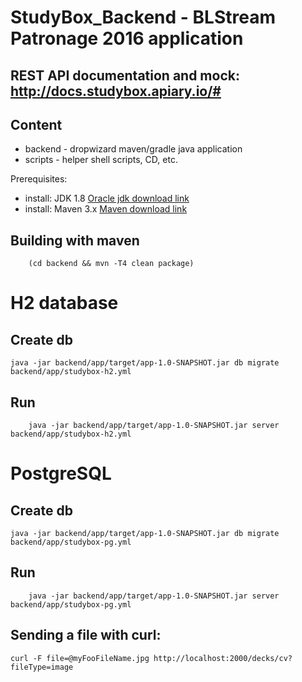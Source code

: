 # StudyBox_Backend - BLStream Patronage 2016 application

## REST API documentation and mock: http://docs.studybox.apiary.io/#

## Content
- backend - dropwizard maven/gradle java application
- scripts - helper shell scripts, CD, etc.

Prerequisites:
- install: JDK 1.8 [Oracle jdk download link]
- install: Maven 3.x [Maven download link]

## Building with maven

        (cd backend && mvn -T4 clean package)

# H2 database

## Create db

	java -jar backend/app/target/app-1.0-SNAPSHOT.jar db migrate backend/app/studybox-h2.yml

## Run

        java -jar backend/app/target/app-1.0-SNAPSHOT.jar server backend/app/studybox-h2.yml

# PostgreSQL

## Create db

	java -jar backend/app/target/app-1.0-SNAPSHOT.jar db migrate backend/app/studybox-pg.yml

## Run

        java -jar backend/app/target/app-1.0-SNAPSHOT.jar server backend/app/studybox-pg.yml

## Sending a file with curl:

    curl -F file=@myFooFileName.jpg http://localhost:2000/decks/cv?fileType=image


[Oracle jdk download link]:http://www.oracle.com/technetwork/java/javase/downloads/index.html
[Maven download link]: http://maven.apache.org/download.cgi?Preferred=ftp://mirror.reverse.net/pub/apache
